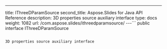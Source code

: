 ---
title: IThreeDParamSource
second_title: Aspose.Slides for Java API Reference
description: 3D properties source auxiliary interface
type: docs
weight: 1082
url: /com.aspose.slides/ithreedparamsource/
---```
public interface IThreeDParamSource
```

3D properties source auxiliary interface
